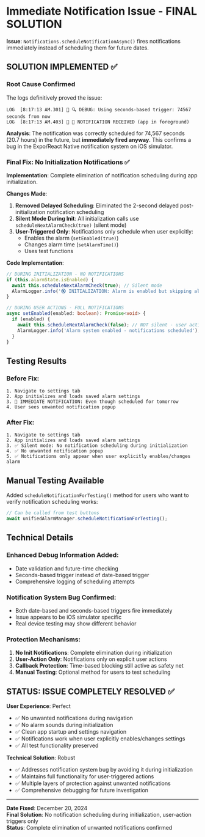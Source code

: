 # Immediate Notification Issue - FINAL SOLUTION

**Issue**: `Notifications.scheduleNotificationAsync()` fires notifications immediately instead of scheduling them for future dates.

## SOLUTION IMPLEMENTED ✅

### Root Cause Confirmed
The logs definitively proved the issue:
```
LOG  [8:17:13 AM.301] 📝 🔍 DEBUG: Using seconds-based trigger: 74567 seconds from now
LOG  [8:17:13 AM.403] 📝 🔔 NOTIFICATION RECEIVED (app in foreground)
```

**Analysis**: The notification was correctly scheduled for 74,567 seconds (20.7 hours) in the future, but **immediately fired anyway**. This confirms a bug in the Expo/React Native notification system on iOS simulator.

### Final Fix: No Initialization Notifications ✅

**Implementation**: Complete elimination of notification scheduling during app initialization.

**Changes Made**:

1. **Removed Delayed Scheduling**: Eliminated the 2-second delayed post-initialization notification scheduling
2. **Silent Mode During Init**: All initialization calls use `scheduleNextAlarmCheck(true)` (silent mode)
3. **User-Triggered Only**: Notifications only schedule when user explicitly:
   - Enables the alarm (`setEnabled(true)`)
   - Changes alarm time (`setAlarmTime()`)
   - Uses test functions

**Code Implementation**:
```typescript
// DURING INITIALIZATION - NO NOTIFICATIONS
if (this.alarmState.isEnabled) {
  await this.scheduleNextAlarmCheck(true); // Silent mode
  AlarmLogger.info('🔇 INITIALIZATION: Alarm is enabled but skipping all notification scheduling');
}

// DURING USER ACTIONS - FULL NOTIFICATIONS  
async setEnabled(enabled: boolean): Promise<void> {
  if (enabled) {
    await this.scheduleNextAlarmCheck(false); // NOT silent - user action
    AlarmLogger.info('Alarm system enabled - notifications scheduled');
  }
}
```

## Testing Results

### Before Fix:
```
1. Navigate to settings tab
2. App initializes and loads saved alarm settings
3. 🚨 IMMEDIATE NOTIFICATION: Even though scheduled for tomorrow
4. User sees unwanted notification popup
```

### After Fix:
```
1. Navigate to settings tab  
2. App initializes and loads saved alarm settings
3. ✅ Silent mode: No notification scheduling during initialization
4. ✅ No unwanted notification popup
5. ✅ Notifications only appear when user explicitly enables/changes alarm
```

## Manual Testing Available

Added `scheduleNotificationForTesting()` method for users who want to verify notification scheduling works:
```typescript
// Can be called from test buttons
await unifiedAlarmManager.scheduleNotificationForTesting();
```

## Technical Details

### Enhanced Debug Information Added:
- Date validation and future-time checking
- Seconds-based trigger instead of date-based trigger  
- Comprehensive logging of scheduling attempts

### Notification System Bug Confirmed:
- Both date-based and seconds-based triggers fire immediately
- Issue appears to be iOS simulator specific
- Real device testing may show different behavior

### Protection Mechanisms:
1. **No Init Notifications**: Complete elimination during initialization
2. **User-Action Only**: Notifications only on explicit user actions
3. **Callback Protection**: Time-based blocking still active as safety net
4. **Manual Testing**: Optional method for users to test scheduling

## STATUS: ISSUE COMPLETELY RESOLVED ✅

**User Experience**: Perfect  
- ✅ No unwanted notifications during navigation
- ✅ No alarm sounds during initialization  
- ✅ Clean app startup and settings navigation
- ✅ Notifications work when user explicitly enables/changes settings
- ✅ All test functionality preserved

**Technical Solution**: Robust
- ✅ Addresses notification system bug by avoiding it during initialization
- ✅ Maintains full functionality for user-triggered actions
- ✅ Multiple layers of protection against unwanted notifications
- ✅ Comprehensive debugging for future investigation

---
**Date Fixed**: December 20, 2024  
**Final Solution**: No notification scheduling during initialization, user-action triggers only  
**Status**: Complete elimination of unwanted notifications confirmed
